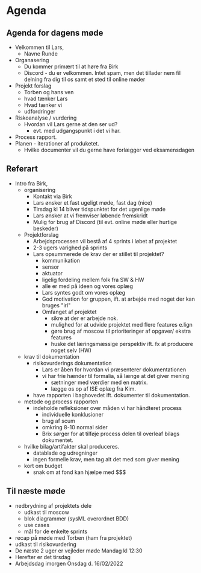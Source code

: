 # Agenda
## Agenda for dagens møde
- Velkommen til Lars, 
  - Navne Runde
- Organasering
  - Du kommer primært til at høre fra Birk
  - Discord - du er velkommen. Intet spam, men det tillader nem fil delning fra dig til os samt et sted til online møder
- Projekt forslag 
  - Torben og hans ven
  - hvad tænker Lars 
  - Hvad tænker vi
  - udfordringer
- Riskoanalyse / vurdering 
  - Hvordan vil Lars gerne at den ser ud?
    - evt. med udgangspunkt i det vi har. 
- Process rapport.
- Planen - iterationer af produketet.
  - Hvilke documenter vil du gerne have forlægger ved eksamensdagen

## Referart 
- Intro fra Birk,
  - organisering
    - Kontakt via Birk
    - Lars ønsker et fast ugeligt møde, fast dag (nice)
    - Tirsdag kl 14 bliver tidspunktet for det ugenlige møde
    - Lars ønsker at vi fremviser løbende fremskridt
    - Mulig for brug af Discord (til evt. online møde eller hurtige beskeder)
  - Projektforslag
    - Arbejdsprocessen vil bestå af 4 sprints i løbet af projektet
    - 2-3 ugers varighed på sprints
    - Lars opsummerede de krav der er stillet til projektet?
      - kommunikation
      - sensor
      - aktuator
      - ligelig fordeling mellem folk fra SW & HW
      - alle er med på ideen og vores oplæg 
      - Lars syntes godt om vores oplæg
      - God motivation for gruppen, ift. at arbejde med noget der kan bruges "irl"
      - Omfanget af projektet
        - sikre at der er arbejde nok. 
        - mulighed for at udvide projektet med flere features e.lign
        - gøre brug af moscow til prioriteringer af opgaver/ ekstra features
        - huske det læringsmæssige perspektiv ift. fx at producere noget selv (HW)
  - krav til dokumentation
    - risikovurderings dokumentation
      - Lars er åben for hvordan vi præsenterer dokumentationen
      - vi har frie hænder til formalia, så længe at det giver mening
        - sætninger med værdier med en matrix. 
        - lægge os op af ISE oplæg fra Kim. 
    - have rapporten i baghovedet ift. dokumenter til dokumentation.
  - metode og process rapporten
    - indeholde refleksioner over måden vi har håndteret process
      - individuelle konklusioner
      - brug af scum
      - omkring 8-10 normal sider
      - Brix sørger for at tilføje process delen til overleaf bilags dokumentet.
  - hvilke bilag/artifakter skal produceres.
    - datablade og udregninger
    - ingen formelle krav, men tag alt det med som giver mening
  - kort om budget
    - snak om at fond kan hjælpe med $$$

## Til næste møde
- nedbrydning af projektets dele
  - udkast til moscow
  - blok diagrammer (sysML overordnet BDD)
  - use cases 
  - mål for de enkelte sprints
- recap på møde med Torben (ham fra projektet)
- udkast til risikovurdering
- De næste 2 uger er vejleder møde Mandag kl 12:30
- Herefter er det tirsdag 
- Arbejdsdag imorgen Onsdag d. 16/02/2022
    

